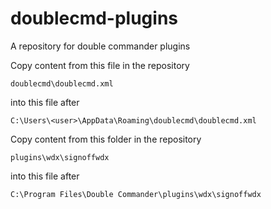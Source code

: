 # doublecmd-plugins
A repository for double commander plugins

Copy content from this file in the repository
```
doublecmd\doublecmd.xml
```
into this file after
```
C:\Users\<user>\AppData\Roaming\doublecmd\doublecmd.xml
```

Copy content from this folder in the repository
```
plugins\wdx\signoffwdx
```
into this file after
```
C:\Program Files\Double Commander\plugins\wdx\signoffwdx
```